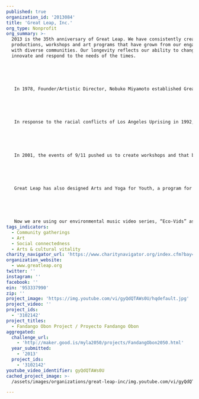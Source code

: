 ```yaml
---
published: true
organization_id: '2013084'
title: 'Great Leap, Inc.'
org_type: Nonprofit
org_summary: >-
  2013 is the 35th anniversary of Great Leap. We have consistently created
  productions, workshops and art programs that have grown from our engagement
  with diverse communities. Our longevity reflects our ability to change,
  innovate and respond to the needs of the times. 
   
   
   
   
   
   In 1978, Founder/Artistic Director, Nobuko Miyamoto established Great Leap as a non-profit arts organization creating concerts and musical theater works reflecting the Asian American experience, successfully mounting and touring musicals “Chop Suey” and “Talk Story” on the West Coast and Hawaii. 
   
   
   
   
   
   In response to the racial conflicts of Los Angeles Uprising in 1992, Great Leap became a multicultural arts organization, presenting the first-voice stories of Asian, Latino and African American artists in “A Slice of Rice, Frijoles and Greens.” To this day the performance tours colleges including a yearly show at UCLA’s Medical School as cultural awareness training for new interns. Our youth version toured schools for 10 years, reaching 50,000 youth yearly with the Music Center on Tour program.
   
   
   
   
   
   In 2001, the events of 9/11 pushed us to create workshops and that brought together people from the Muslim, Buddhist, Christian and Jewish communities. We created a sacred space where people could share their stories and traditions, and experienced the power of the bonding that resulted. From this we developed the theater piece “Leaps of Faith,” performed at the 2009 World Parliament of Religions in Australia. 
   
   
   
   
   
   Great Leap has also designed Arts and Yoga for Youth, a program for USC’s Upward Bound program, training and creating performances with young people. In 2005 we created our artist mentorship program, Collaboratory to pass on our creative practices to the next generation. We are now doing the tenth cycle of Collaboratory in Long Beach, with Cambodian, Samoan and Tongan artists and community members who will learn Great Leap’s creative and collaborative methodology in theater making and community building. 
   
   
   
   
   
   Now we are using our environmental music video series, “Eco-Vids” as an innovative way to engage communities of color with the critical issue of Climate Change and highlight the sustainable practices passed down the generations. The first, “B.Y.O. Chopstix,” promotes conservation by using disposable chopsticks; “Mottainai” tells the story of the Japanese tradition of “No Waste,” and “Cycles of Change,” a collaboration between Quetzal and Nobuko, encourages urban families to bicycle for their health and the environment. Since 2010 the Ecovids have received over 45,000 views on YouTube.
tags_indicators:
  - Community gatherings
  - Art
  - Social connectedness
  - Arts & cultural vitality
charity_navigator_url: 'https://www.charitynavigator.org/index.cfm?bay=search.profile&ein=953337990'
organization_website:
  - www.greatleap.org
twitter: ''
instagram: ''
facebook: ''
ein: '953337990'
zip: ''
project_image: 'https://img.youtube.com/vi/gyQdQTAWs0U/hqdefault.jpg'
project_video: ''
project_ids:
  - '3102142'
project_titles:
  - Fandango Obon Project / Proyecto Fandango Obon
aggregated:
  challenge_url:
    - 'http://maker.good.is/myla2050/projects/FandangObon2050.html'
  year_submitted:
    - '2013'
  project_ids:
    - '3102142'
youtube_video_identifier: gyQdQTAWs0U
cached_project_image: >-
  /assets/images/organizations/great-leap-inc/img.youtube.com/vi/gyQdQTAWs0U/hqdefault.jpg

---
```


